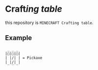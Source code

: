 **Craft**_ing table_
=====
this repository is `MINECRAFT Crafting table`.
## Example
```
 _ _ _
|□|□|□|
| |/| | = Pickaxe
| |/| |
 ‾ ‾ ‾
```